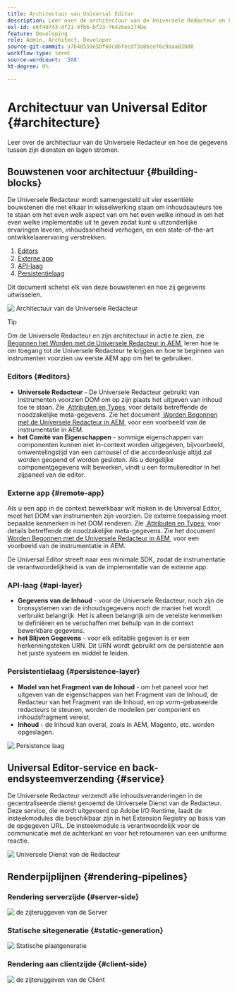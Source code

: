 ```yaml
---
title: Architectuur van Universal Editor
description: Leer over de architectuur van de Universele Redacteur en hoe de gegevens tussen zijn diensten en lagen stromen.
exl-id: e6f40743-0f21-4fb6-bf23-76426ee174be
feature: Developing
role: Admin, Architect, Developer
source-git-commit: a7b48559e5bf60c86fecd73a8bcef6c9aaa03b80
workflow-type: tm+mt
source-wordcount: '508'
ht-degree: 0%

---
```



# Architectuur van Universal Editor {#architecture}

Leer over de architectuur van de Universele Redacteur en hoe de gegevens tussen zijn diensten en lagen stromen.

## Bouwstenen voor architectuur {#building-blocks}

De Universele Redacteur wordt samengesteld uit vier essentiële bouwstenen die met elkaar in wisselwerking staan om inhoudsauteurs toe te staan om het even welk aspect van om het even welke inhoud in om het even welke implementatie uit te geven zodat kunt u uitzonderlijke ervaringen leveren, inhoudssnelheid verhogen, en een state-of-the-art ontwikkelaarervaring verstrekken.

1. [Editors](#editors)
1. [Externe app](#remote-app)
1. [API-laag](#api-layer)
1. [Persistentielaag](#persistence-layer)

Dit document schetst elk van deze bouwstenen en hoe zij gegevens uitwisselen.

![&#x200B; Architectuur van de Universele Redacteur &#x200B;](assets/architecture.png)

>[!TIP]
>
>Om de Universele Redacteur en zijn architectuur in actie te zien, zie [&#x200B; Begonnen het Worden met de Universele Redacteur in AEM &#x200B;](getting-started.md) leren hoe te om toegang tot de Universele Redacteur te krijgen en hoe te beginnen van instrumenten voorzien uw eerste AEM app om het te gebruiken.

### Editors {#editors}

* **Universele Redacteur** - De Universele Redacteur gebruikt van instrumenten voorzien DOM om op zijn plaats het uitgeven van inhoud toe te staan. Zie [&#x200B; Attributen en Types &#x200B;](attributes-types.md) voor details betreffende de noodzakelijke meta-gegevens. Zie het document [&#x200B; Worden Begonnen met de Universele Redacteur in AEM &#x200B;](getting-started.md) voor een voorbeeld van de instrumentatie in AEM.
* **het Comité van Eigenschappen** - sommige eigenschappen van componenten kunnen niet in-context worden uitgegeven, bijvoorbeeld, omwentelingstijd van een carrousel of die accordeonlusje altijd zal worden geopend of worden gesloten. Als u dergelijke componentgegevens wilt bewerken, vindt u een formuliereditor in het zijpaneel van de editor.

### Externe app {#remote-app}

Als u een app in de context bewerkbaar wilt maken in de Universal Editor, moet het DOM van instrumenten zijn voorzien. De externe toepassing moet bepaalde kenmerken in het DOM renderen. Zie [&#x200B; Attributen en Types &#x200B;](attributes-types.md) voor details betreffende de noodzakelijke meta-gegevens. Zie het document [&#x200B; Worden Begonnen met de Universele Redacteur in AEM &#x200B;](getting-started.md) voor een voorbeeld van de instrumentatie in AEM.

De Universal Editor streeft naar een minimale SDK, zodat de instrumentatie de verantwoordelijkheid is van de implementatie van de externe app.

### API-laag {#api-layer}

* **Gegevens van de Inhoud** - voor de Universele Redacteur, noch zijn de bronsystemen van de inhoudsgegevens noch de manier het wordt verbruikt belangrijk. Het is alleen belangrijk om de vereiste kenmerken te definiëren en te verschaffen met behulp van in de context bewerkbare gegevens.
* **het Blijven Gegevens** - voor elk editable gegeven is er een herkenningsteken URN. Dit URN wordt gebruikt om de persistentie aan het juiste systeem en middel te leiden.

### Persistentielaag {#persistence-layer}

* **Model van het Fragment van de Inhoud** - om het paneel voor het uitgeven van de eigenschappen van het Fragment van de Inhoud, de Redacteur van het Fragment van de Inhoud, en op vorm-gebaseerde redacteurs te steunen, worden de modellen per component en inhoudsfragment vereist.
* **Inhoud** - de Inhoud kan overal, zoals in AEM, Magento, etc. worden opgeslagen.

![&#x200B; Persistence laag &#x200B;](assets/persistence-layer.png)

## Universal Editor-service en back-endsysteemverzending {#service}

De Universele Redacteur verzendt alle inhoudsveranderingen in de gecentraliseerde dienst genoemd de Universele Dienst van de Redacteur. Deze service, die wordt uitgevoerd op Adobe I/O Runtime, laadt de insteekmodules die beschikbaar zijn in het Extension Registry op basis van de opgegeven URL. De insteekmodule is verantwoordelijk voor de communicatie met de achterkant en voor het retourneren van een uniforme reactie.

![&#x200B; Universele Dienst van de Redacteur &#x200B;](assets/universal-editor-service.png)

## Renderpijplijnen {#rendering-pipelines}

### Rendering serverzijde {#server-side}

![&#x200B; de zijteruggeven van de Server &#x200B;](assets/server-side.png)

### Statische sitegeneratie {#static-generation}

![&#x200B; Statische plaatgeneratie &#x200B;](assets/static-generation.png)

### Rendering aan clientzijde {#client-side}

![&#x200B; de zijteruggeven van de Cliënt &#x200B;](assets/client-side.png)
